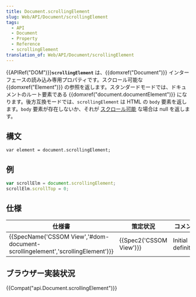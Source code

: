 ```yaml
---
title: Document.scrollingElement
slug: Web/API/Document/scrollingElement
tags:
  - API
  - Document
  - Property
  - Reference
  - scrollingElement
translation_of: Web/API/Document/scrollingElement
---
```

{{APIRef("DOM")}}**`scrollingElement`** は、{{domxref("Document")}} インターフェースの読み込み専用プロパティです。スクロール可能な {{domxref("Element")}} の参照を返します。スタンダードモードでは、ドキュメントのルート要素である {{domxref("document.documentElement")}} になります。後方互換モードでは、`scrollingElement` は HTML の `body` 要素を返します。`body` 要素が存在しないか、それが [スクロール可能](https://drafts.csswg.org/cssom-view/#potentially-scrollable) な場合は null を返します。

## 構文

    var element = document.scrollingElement;

## 例

```js
var scrollElm = document.scrollingElement;
scrollElm.scrollTop = 0;
```

## 仕様

| 仕様書                                                                                                   | 策定状況                         | コメント           |
| -------------------------------------------------------------------------------------------------------- | -------------------------------- | ------------------ |
| {{SpecName('CSSOM View','#dom-document-scrollingelement','scrollingElement')}} | {{Spec2('CSSOM View')}} | Initial definition |

## ブラウザー実装状況

{{Compat("api.Document.scrollingElement")}}
